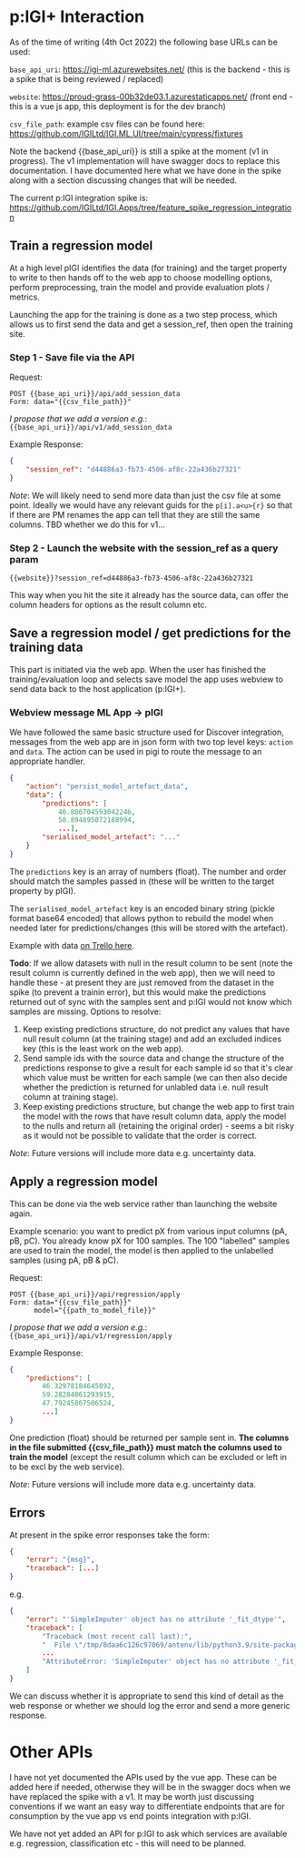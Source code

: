 # p:IGI+ Interaction

As of the time of writing (4th Oct 2022) the following base URLs can be used:

`base_api_uri`: https://igi-ml.azurewebsites.net/ (this is the backend - this is a spike that is being reviewed / replaced)

`website`: https://proud-grass-00b32de03.1.azurestaticapps.net/ (front end - this is a vue js app, this deployment is for the dev branch)

`csv_file_path`: example csv files can be found here: https://github.com/IGILtd/IGI.ML.UI/tree/main/cypress/fixtures

Note the backend {{base_api_uri}} is still a spike at the moment (v1 in progress). The v1 implementation will have swagger docs to replace this documentation. I have documented here what we have done in the spike along with a section discussing changes that will be needed.

The current p:IGI integration spike is: https://github.com/IGILtd/IGI.Apps/tree/feature_spike_regression_integration

## Train a regression model

At a high level pIGI identifies the data (for training) and the target property to write to then hands off to the web app to choose modelling options, perform preprocessing, train the model and provide evaluation plots / metrics.

Launching the app for the training is done as a two step process, which allows us to first send the data and get a session_ref, then open the training site. 

### Step 1 - Save file via the API

Request:

```http
POST {{base_api_uri}}/api/add_session_data
Form: data="{{csv_file_path}}"
```

*I propose that we add a version e.g.*: `{{base_api_uri}}/api/v1/add_session_data`

Example Response:

```json
{
    "session_ref": "d44886a3-fb73-4506-af8c-22a436b27321"
}
```

*Note*: We will likely need to send more data than just the csv file at some point. Ideally we would have any relevant guids for the `p[i].a<u>{r}` so that if there are PM renames the app can tell that they are still the same columns. TBD whether we do this for v1...

### Step 2 - Launch the website with the session_ref as a query param

```
{{website}}?session_ref=d44886a3-fb73-4506-af8c-22a436b27321
```

This way when you hit the site it already has the source data, can offer the column headers for options as the result column etc.

## Save a regression model / get predictions for the training data

This part is initiated via the web app. When the user has finished the training/evaluation loop and selects save model the app uses webview to send data back to the host application (p:IGI+).

### Webview message ML App -> pIGI

We have followed the same basic structure used for Discover integration, messages from the web app are in json form with two top level keys: `action` and `data`. The action can be used in pigi to route the message to an appropriate handler.

```json
{
    "action": "persist_model_artefact_data",
    "data": {
        "predictions": [
            46.886704593042246,
            58.894895072188994,
            ...],
        "serialised_model_artefact": "..."
    }
}
```

The `predictions` key is an array of numbers (float). The number and order should match the samples passed in (these will be written to the target property by pIGI).

The `serialised_model_artefact` key is an encoded binary string (pickle format base64 encoded) that allows python to rebuild the model when needed later for predictions/changes (this will be stored with the artefact).

Example with data [on Trello here](https://trello.com/c/2YQlvZ6f/3793-ml-project-spike-pigi-interaction-with-web-app#comment-62a9a828a2ecb56a73b74923).

**Todo**: If we allow datasets with null in the result column to be sent (note the result column is currently defined in the web app), then we will need to handle these - at present they are just removed from the dataset in the spike (to prevent a trainin error), but this would make the predictions returned out of sync with the samples sent and p:IGI would not know which samples are missing. Options to resolve:

1. Keep existing predictions structure, do not predict any values that have null result column (at the training stage) and add an excluded indices key (this is the least work on the web app).
2. Send sample ids with the source data and change the structure of the predictions response to give a result for each sample id so that it's clear which value must be written for each sample (we can then also decide whether the prediction is returned for unlabled data i.e. null result column at training stage).
3. Keep existing predictions structure, but change the web app to first train the model with the rows that have result column data, apply the model to the nulls and return all (retaining the original order) - seems a bit risky as it would not be possible to validate that the order is correct.

*Note*: Future versions will include more data e.g. uncertainty data.

## Apply a regression model

This can be done via the web service rather than launching the website again. 

Example scenario: you want to predict pX from various input columns (pA, pB, pC). You already know pX for 100 samples. The 100 "labelled" samples are used to train the model, the model is then applied to the unlabelled samples (using pA, pB & pC).

Request:

```http
POST {{base_api_uri}}/api/regression/apply
Form: data="{{csv_file_path}}"
      model="{{path_to_model_file}}"
```

*I propose that we add a version e.g.*: `{{base_api_uri}}/api/v1/regression/apply`

Example Response:

```json
{
    "predictions": [
        46.32978184645892,
        59.28284061293915,
        47.79245867506524,
        ...]
}
```

One prediction (float) should be returned per sample sent in. **The columns in the file submitted {{csv_file_path}} must match the columns used to train the model** (except the result column which can be excluded or left in to be excl by the web service).

*Note*: Future versions will include more data e.g. uncertainty data.

## Errors

At present in the spike error responses take the form:

```json
{
    "error": "{msg}",
    "traceback": [...]
}
```

e.g.

```json
{
    "error": "'SimpleImputer' object has no attribute '_fit_dtype'",
    "traceback": [
        "Traceback (most recent call last):",
        "  File \"/tmp/8daa6c126c97069/antenv/lib/python3.9/site-packages/flask/app.py\", line 1820, in full_dispatch_request",
        ...
        "AttributeError: 'SimpleImputer' object has no attribute '_fit_dtype'"
    ]
}
```

We can discuss whether it is appropriate to send this kind of detail as the web response or whether we should log the error and send a more generic response.

# Other APIs

I have not yet documented the APIs used by the vue app. These can be added here if needed, otherwise they will be in the swagger docs when we have replaced the spike with a v1. It may be worth just discussing conventions if we want an easy way to differentiate endpoints that are for consumption by the vue app vs end points integration with p:IGI.

We have not yet added an API for p:IGI to ask which services are available e.g. regression, classification etc - this will need to be planned.